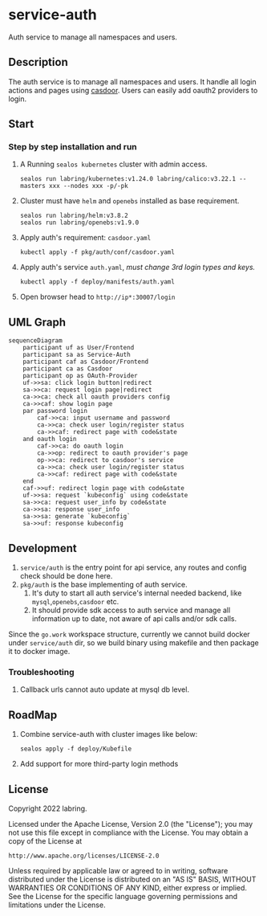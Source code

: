 # service-auth 
Auth service to manage all namespaces and users.

## Description
The auth service is to manage all namespaces and users.
It handle all login actions and pages using [casdoor](https://github.com/casdoor/casdoor).
Users can easily add oauth2 providers to login.

## Start

### Step by step installation and run

1. A Running `sealos kubernetes` cluster with admin access.  
    ```shell
    sealos run labring/kubernetes:v1.24.0 labring/calico:v3.22.1 --masters xxx --nodes xxx -p/-pk
    ```
2. Cluster must have `helm` and `openebs` installed as base requirement.
    ```shell
    sealos run labring/helm:v3.8.2 
    sealos run labring/openebs:v1.9.0
    ```
3. Apply auth's requirement: `casdoor.yaml`
    ```shell
    kubectl apply -f pkg/auth/conf/casdoor.yaml
    ```
4. Apply auth's service `auth.yaml`, *must change 3rd login types and keys.*
    ```shell
    kubectl apply -f deploy/manifests/auth.yaml
    ```
5. Open browser head to `http://ip*:30007/login`

## UML Graph

```mermaid
sequenceDiagram
    participant uf as User/Frontend
    participant sa as Service-Auth
    participant caf as Casdoor/Frontend
    participant ca as Casdoor
    participant op as OAuth-Provider
    uf->>sa: click login button|redirect
    sa->>ca: request login page|redirect
    ca->>ca: check all oauth providers config
    ca->>caf: show login page
    par password login
        caf->>ca: input username and password
        ca->>ca: check user login/register status
        ca->>caf: redirect page with code&state
    and oauth login
        caf->>ca: do oauth login
        ca->>op: redirect to oauth provider's page
        op->>ca: redirect to casdoor's service
        ca->>ca: check user login/register status
        ca->>caf: redirect page with code&state
    end
    caf->>uf: redirect login page with code&state
    uf->>sa: request `kubeconfig` using code&state
    sa->>ca: request user_info by code&state
    ca->>sa: response user_info
    sa->>sa: generate `kubeconfig`
    sa->>uf: response kubeconfig
```

## Development

1. `service/auth` is the entry point for api service, any routes and config check should be done here.
2. `pkg/auth` is the base implementing of auth service.
    1. It's duty to start all auth service's internal needed backend, like `mysql`,`openebs`,`casdoor` etc.
    2. It should provide sdk access to auth service and manage all information up to date, not aware of api calls and/or sdk calls.

Since the `go.work` workspace structure, currently we cannot build docker under `service/auth` dir, so we build binary using makefile and then package it to docker image.

### Troubleshooting

1. Callback urls cannot auto update at mysql db level.

## RoadMap

1. Combine service-auth with cluster images like below:
    ```shell
    sealos apply -f deploy/Kubefile
    ```
2. Add support for more third-party login methods

## License

Copyright 2022 labring.

Licensed under the Apache License, Version 2.0 (the "License");
you may not use this file except in compliance with the License.
You may obtain a copy of the License at

    http://www.apache.org/licenses/LICENSE-2.0

Unless required by applicable law or agreed to in writing, software
distributed under the License is distributed on an "AS IS" BASIS,
WITHOUT WARRANTIES OR CONDITIONS OF ANY KIND, either express or implied.
See the License for the specific language governing permissions and
limitations under the License.

